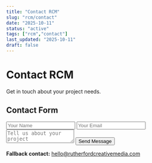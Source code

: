 ```yaml
---
title: "Contact RCM"
slug: "rcm/contact"
date: "2025-10-11"
status: "active"
tags: ["rcm","contact"]
last_updated: "2025-10-11"
draft: false
---
```


# Contact RCM

Get in touch about your project needs.

## Contact Form

<form id="contact-form" action="/api/contact" method="POST">
  <input type="text" name="name" placeholder="Your Name" required>
  <input type="email" name="email" placeholder="Your Email" required>
  <textarea name="message" placeholder="Tell us about your project" required></textarea>
  <input type="text" name="website" style="display:none" tabindex="-1" autocomplete="off">
  <button type="submit">Send Message</button>
</form>

**Fallback contact:** hello@rutherfordcreativemedia.com